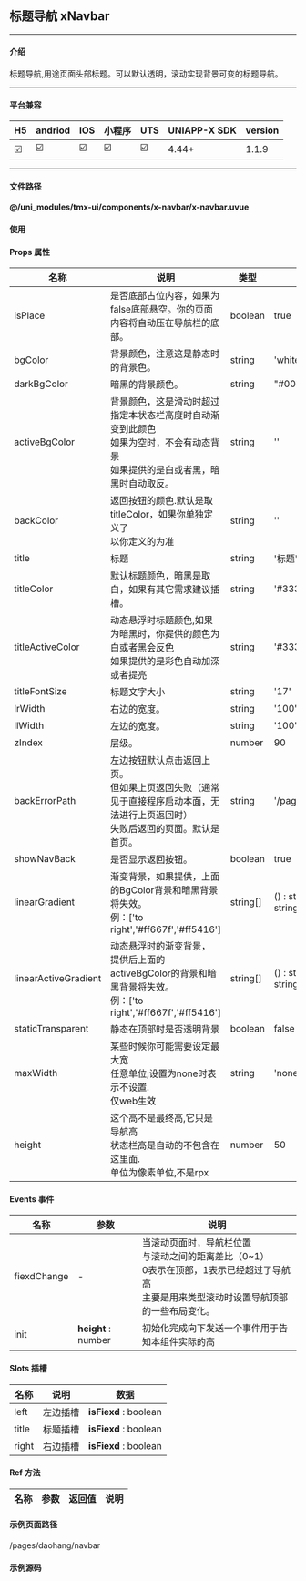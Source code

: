 
## 标题导航 xNavbar

***

#### 介绍

标题导航,用途页面头部标题。可以默认透明，滚动实现背景可变的标题导航。

***

#### 平台兼容

| H5 | andriod | IOS | 小程序 | UTS | UNIAPP-X SDK | version |
| --- | --- | --- | --- | --- | --- | --- |
| ☑ | ☑️ | ☑️ | ☑️ | ☑️ | 4.44+ | 1.1.9 |

***

#### 文件路径

**@/uni_modules/tmx-ui/components/x-navbar/x-navbar.uvue**

#### 使用

<x-navbar></x-navbar>

#### Props 属性

| 名称 | 说明 | 类型 | 默认值 |
| ------ | ---- | ---- | ---- |
| isPlace | 是否底部占位内容，如果为false底部悬空。你的页面内容将自动压在导航栏的底部。 | boolean | true |
| bgColor | 背景颜色，注意这是静态时的背景色。 | string | 'white' |
| darkBgColor | 暗黑的背景颜色。 | string | "#000000" |
| activeBgColor | 背景颜色，这是滑动时超过指定本状态栏高度时自动渐变到此颜色<br>如果为空时，不会有动态背景<br>如果提供的是白或者黑，暗黑时自动取反。 | string | '' |
| backColor | 返回按钮的颜色.默认是取titleColor，如果你单独定义了<br>以你定义的为准 | string | '' |
| title | 标题 | string | '标题' |
| titleColor | 默认标题颜色，暗黑是取白，如果有其它需求建议插槽。 | string | '#333333' |
| titleActiveColor | 动态悬浮时标题颜色,如果为暗黑时，你提供的颜色为白或者黑会反色<br>如果提供的是彩色自动加深或者提亮 | string | '#333333' |
| titleFontSize | 标题文字大小 | string | '17' |
| lrWidth | 右边的宽度。 | string | '100' |
| llWidth | 左边的宽度。 | string | '100' |
| zIndex | 层级。 | number | 90 |
| backErrorPath | 左边按钮默认点击返回上页。<br>但如果上页返回失败（通常见于直接程序启动本面，无法进行上页返回时）<br>失败后返回的页面。默认是首页。 | string | '/pages/index/index' |
| showNavBack | 是否显示返回按钮。 | boolean | true |
| linearGradient | 渐变背景，如果提供，上面的BgColor背景和暗黑背景将失效。<br>例：['to right','#ff667f','#ff5416'] | string[] | () : string[] => [] as string[] |
| linearActiveGradient | 动态悬浮时的渐变背景，<br>提供后上面的 activeBgColor的背景和暗黑背景将失效。<br>例：['to right','#ff667f','#ff5416'] | string[] | () : string[] => [] as string[] |
| staticTransparent | 静态在顶部时是否透明背景 | boolean | false |
| maxWidth | 某些时候你可能需要设定最大宽<br>任意单位;设置为none时表示不设置.<br>仅web生效 | string | 'none' |
| height | 这个高不是最终高,它只是导航高<br>状态栏高是自动的不包含在这里面.<br>单位为像素单位,不是rpx | number | 50 |



#### Events 事件

| 名称 | 参数 | 说明 |
| ------ | ---- | ---- |
| fiexdChange | - | 当滚动页面时，导航栏位置<br>与滚动之间的距离差比（0~1）<br>0表示在顶部，1表示已经超过了导航高<br>主要是用来类型滚动时设置导航顶部的一些布局变化。 |
| init | **height** : number | 初始化完成向下发送一个事件用于告知本组件实际的高 |


#### Slots 插槽

| 名称 | 说明 | 数据 |
| ------ | ---- | ---- |
| left | 左边插槽 | **isFiexd** : boolean<br> |
| title | 标题插槽 | **isFiexd** : boolean<br> |
| right | 右边插槽 | **isFiexd** : boolean<br> |


#### Ref 方法

| 名称 | 参数 | 返回值 | 说明 |
| ------ | ---- | ---- | ---- |


#### 示例页面路径

/pages/daohang/navbar

#### 示例源码

<template>
	<!-- #ifdef APP -->
	<scroll-view style="flex:1">
	<!-- #endif -->
	<!-- #ifdef MP-WEIXIN -->
	<page-meta :page-style="`background-color:${xThemeConfigBgColor}`">
		<navigation-bar :background-color="xThemeConfigNavBgColor" :front-color="xThemeConfigNavFontColor"></navigation-bar>
	</page-meta>
	<!-- #endif -->
		<x-navbar lrWidth='56'
		:staticTransparent="staticTransparent"
		:linear-gradient="linear"
		 :linearActiveGradient="bgcolor"
		 bg-color="primary"
		 @fiexdChange="navPosChange" title-color="white" active-bg-color="#ff5416" title-active-color="yellow" :isPlace="false">
			<template v-slot:title>
				<view class="flex flex-row flex-row-center-center relative flex-1" style="height:100%">
					<x-input placeholder="模仿下淘宝搜索吧" icon-color="#ff5416" round="20" v-if="ratio>0" left-icon="search-2-line" height="36" dark-bg-color="white" :style="{opacity:ratio,width:(ratio*100).toString()+'%'}">
						<template v-slot:inputRight>
							<x-button color="#ff5416" round="20" class="mr-2" height="32" width="60">搜索</x-button>
						</template>
					</x-input>
					<x-text v-if="ratio<1" :style="{opacity:(1-ratio),pointerEvents:'none'}" color='white' dark-color="white" class="absolute">NAVBAR 标题栏</x-text>
				</view>
			</template>
			<template v-slot:right="{isFiexd}">
				<x-icon class="mr-16" name="account-circle-line" font-size="21" :color="(isFiexd as boolean)?'yellow':'white'"></x-icon>
			</template>
		</x-navbar>
		<view>
			<x-image  src="https://store.tmui.design/api_v2/public/random_picture?random=183"></x-image>
		</view>
	
		<x-sheet :margin="['16']">
			<x-text  font-size="18"  class=" text-weight-b">标题导航 xNavbar</x-text>
			<x-text  class=" text-grey  line-8" >可静态悬浮在顶部，也可动态悬浮顶部下拉动态改变背景</x-text>
		</x-sheet>
		<x-sheet height="2000">
			<x-text  font-size="18"  class=" text-weight-b ">滚动本页面，查看导航效果</x-text>
			<x-text  class=" text-grey  my-20" >可静态和悬浮时出现不同的渐变背景</x-text>
			<x-button :block="true" @click="setbgcolor">切换渐变导航</x-button>
			<x-text  class=" text-grey  my-20" >可静态和悬浮时出现不同的纯色背景</x-text>
			<x-button :block="true" @click="clearBgcolor">纯色背景</x-button>
			<x-text  class=" text-grey  my-20" >可静态时不透明</x-text>
			<x-button :block="true" @click="staticTransparent=!staticTransparent">{{!staticTransparent?'静态透明':'静态不透明'}}</x-button>
		</x-sheet>
	<!-- #ifdef APP -->
	</scroll-view>
	<!-- #endif -->
</template>

<script lang="ts">
	export default {
		data() {
			return {
				ratio:0,
				bgcolor:[] as string[],
				linear:[] as string[],
				staticTransparent:true
			};
		},
		methods:{
			setbgcolor(){
				this.bgcolor = ['to right','#ff338f','#6b3eff'] ;
				this.linear = ['to right','#02a7ff','#22e192'] ;
			},
			clearBgcolor(){
				this.bgcolor = [] as string[]
				this.linear  = [] as string[]
			},
			navPosChange(posratio:number){
				this.ratio = posratio
			}
		}
	}
</script>

<style lang="scss">

</style>

		
